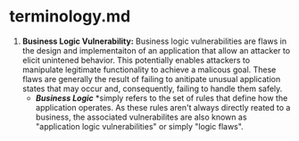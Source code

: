 # terminology.md

 1. **Business Logic Vulnerability:** Business logic vulnerabilities are flaws in the design and implementaiton of an application that allow an attacker to elicit unintened behavior. This potentially enables attackers to manipulate legitimate functionality to achieve a malicous goal. These flaws are generally the result of failing to anitipate unusual application states that may occur and, consequently, failing to handle them safely.
    * ***Business Logic*** *simply refers to the set of rules that define how the application operates. As these rules aren't always directly reated to a business, the associated vulnerabilites are also known as "application logic vulnerabilities" or simply "logic flaws".
